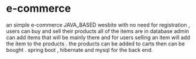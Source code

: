 # e-commerce 
an simple e-commerce JAVA_BASED wesbite with no need for registration , users can buy and sell their products all of the items are in database 
admin can add items that will be mainly there and for users selling an item will add the item to the products . 
the products can be added to carts then can be bought .
spring boot , hibernate and mysql for the back end.
